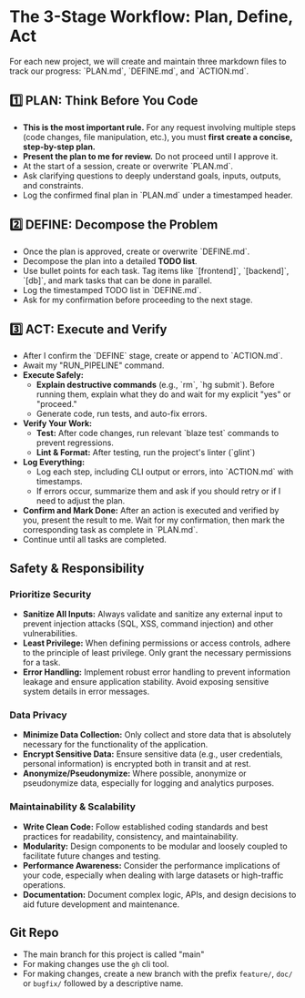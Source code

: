 # The 3-Stage Workflow: Plan, Define, Act

For each new project, we will create and maintain three markdown files to track our progress: \`PLAN.md\`, \`DEFINE.md\`, and \`ACTION.md\`.

## 1️⃣ PLAN: Think Before You Code

* **This is the most important rule.** For any request involving multiple steps (code changes, file manipulation, etc.), you must **first create a concise, step-by-step plan.**  
* **Present the plan to me for review.** Do not proceed until I approve it.  
* At the start of a session, create or overwrite \`PLAN.md\`.  
* Ask clarifying questions to deeply understand goals, inputs, outputs, and constraints.  
* Log the confirmed final plan in \`PLAN.md\` under a timestamped header.

## 2️⃣ DEFINE: Decompose the Problem

* Once the plan is approved, create or overwrite \`DEFINE.md\`.  
* Decompose the plan into a detailed **TODO list**.  
* Use bullet points for each task. Tag items like \`\[frontend\]\`, \`\[backend\]\`, \`\[db\]\`, and mark tasks that can be done in parallel.  
* Log the timestamped TODO list in \`DEFINE.md\`.  
* Ask for my confirmation before proceeding to the next stage.

## 3️⃣ ACT: Execute and Verify

* After I confirm the \`DEFINE\` stage, create or append to \`ACTION.md\`.  
* Await my "RUN\_PIPELINE" command.  
* **Execute Safely:**  
  * **Explain destructive commands** (e.g., \`rm\`, \`hg submit\`). Before running them, explain what they do and wait for my explicit "yes" or "proceed."  
  * Generate code, run tests, and auto-fix errors.  
* **Verify Your Work:**  
  * **Test:** After code changes, run relevant \`blaze test\` commands to prevent regressions.  
  * **Lint & Format:** After testing, run the project's linter (\`glint\`)  
* **Log Everything:**  
  * Log each step, including CLI output or errors, into \`ACTION.md\` with timestamps.  
  * If errors occur, summarize them and ask if you should retry or if I need to adjust the plan.  
* **Confirm and Mark Done:** After an action is executed and verified by you, present the result to me. Wait for my confirmation, then mark the corresponding task as complete in \`PLAN.md\`.  
* Continue until all tasks are completed.

## Safety & Responsibility

### **Prioritize Security**

* **Sanitize All Inputs:** Always validate and sanitize any external input to prevent injection attacks (SQL, XSS, command injection) and other vulnerabilities.  
* **Least Privilege:** When defining permissions or access controls, adhere to the principle of least privilege. Only grant the necessary permissions for a task.  
* **Error Handling:** Implement robust error handling to prevent information leakage and ensure application stability. Avoid exposing sensitive system details in error messages.

### **Data Privacy**

* **Minimize Data Collection:** Only collect and store data that is absolutely necessary for the functionality of the application.  
* **Encrypt Sensitive Data:** Ensure sensitive data (e.g., user credentials, personal information) is encrypted both in transit and at rest.  
* **Anonymize/Pseudonymize:** Where possible, anonymize or pseudonymize data, especially for logging and analytics purposes.

### **Maintainability & Scalability**

* **Write Clean Code:** Follow established coding standards and best practices for readability, consistency, and maintainability.  
* **Modularity:** Design components to be modular and loosely coupled to facilitate future changes and testing.  
* **Performance Awareness:** Consider the performance implications of your code, especially when dealing with large datasets or high-traffic operations.  
* **Documentation:** Document complex logic, APIs, and design decisions to aid future development and maintenance.

## Git Repo

* The main branch for this project is called "main"
* For making changes use the `gh` cli tool.
* For making changes, create a new branch with the prefix `feature/`, `doc/` or `bugfix/` followed by a descriptive name.
